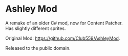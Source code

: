 # Ashley Mod 
A remake of an older C# mod, now for Content Patcher.  
Has slightly different sprites.

Original Mod: https://github.com/Club559/AshleyMod.

Released to the public domain.

